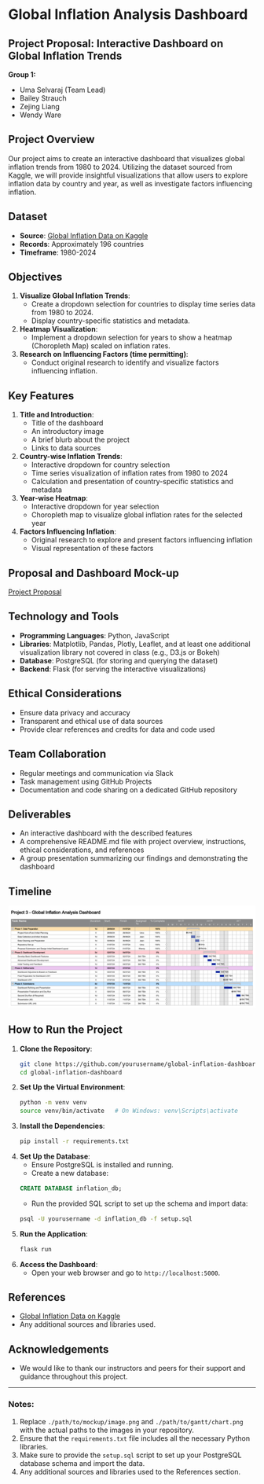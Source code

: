 # Global Inflation Analysis Dashboard

## Project Proposal: Interactive Dashboard on Global Inflation Trends

**Group 1:**
- Uma Selvaraj (Team Lead)
- Bailey Strauch
- Zejing Liang
- Wendy Ware

## Project Overview
Our project aims to create an interactive dashboard that visualizes global inflation trends from 1980 to 2024. Utilizing the dataset sourced from Kaggle, we will provide insightful visualizations that allow users to explore inflation data by country and year, as well as investigate factors influencing inflation.

## Dataset
- **Source**: [Global Inflation Data on Kaggle](https://www.kaggle.com/datasets/sazidthe1/global-inflation-data)
- **Records**: Approximately 196 countries
- **Timeframe**: 1980-2024

## Objectives
1. **Visualize Global Inflation Trends**:
   - Create a dropdown selection for countries to display time series data from 1980 to 2024.
   - Display country-specific statistics and metadata.
2. **Heatmap Visualization**:
   - Implement a dropdown selection for years to show a heatmap (Choropleth Map) scaled on inflation rates.
3. **Research on Influencing Factors (time permitting)**:
   - Conduct original research to identify and visualize factors influencing inflation.

## Key Features
1. **Title and Introduction**:
   - Title of the dashboard
   - An introductory image
   - A brief blurb about the project
   - Links to data sources
2. **Country-wise Inflation Trends**:
   - Interactive dropdown for country selection
   - Time series visualization of inflation rates from 1980 to 2024
   - Calculation and presentation of country-specific statistics and metadata
3. **Year-wise Heatmap**:
   - Interactive dropdown for year selection
   - Choropleth map to visualize global inflation rates for the selected year
4. **Factors Influencing Inflation**:
   - Original research to explore and present factors influencing inflation
   - Visual representation of these factors

## Proposal and Dashboard Mock-up
[Project Proposal](https://github.com/umasel/Global_Inflation_Trends_Dashboard/blob/main/Project%20Documentation/Project%203%20Group%201%20Proposal%20v002.docx)

## Technology and Tools
- **Programming Languages**: Python, JavaScript
- **Libraries**: Matplotlib, Pandas, Plotly, Leaflet, and at least one additional visualization library not covered in class (e.g., D3.js or Bokeh)
- **Database**: PostgreSQL (for storing and querying the dataset)
- **Backend**: Flask (for serving the interactive visualizations)

## Ethical Considerations
- Ensure data privacy and accuracy
- Transparent and ethical use of data sources
- Provide clear references and credits for data and code used

## Team Collaboration
- Regular meetings and communication via Slack
- Task management using GitHub Projects
- Documentation and code sharing on a dedicated GitHub repository

## Deliverables
- An interactive dashboard with the described features
- A comprehensive README.md file with project overview, instructions, ethical considerations, and references
- A group presentation summarizing our findings and demonstrating the dashboard

## Timeline
![Gantt Chart](https://github.com/umasel/Global_Inflation_Trends_Dashboard/blob/main/Images/Project%20Gantt.png)

## How to Run the Project
1. **Clone the Repository**:
   ```bash
   git clone https://github.com/yourusername/global-inflation-dashboard.git
   cd global-inflation-dashboard
   ```
2. **Set Up the Virtual Environment**:
    ```bash
    python -m venv venv
    source venv/bin/activate   # On Windows: venv\Scripts\activate
    ```
3. **Install the Dependencies**:
    ```bash
    pip install -r requirements.txt
    ```
4. **Set Up the Database**:
    - Ensure PostgreSQL is installed and running.
    - Create a new database:
    ```sql
    CREATE DATABASE inflation_db;
    ```
    - Run the provided SQL script to set up the schema and import data:
    ```bash
    psql -U yourusername -d inflation_db -f setup.sql
    ```
5. **Run the Application**:
    ```bash
    flask run
    ```
6. **Access the Dashboard**:
    - Open your web browser and go to `http://localhost:5000`.

## References
- [Global Inflation Data on Kaggle](https://www.kaggle.com/datasets/sazidthe1/global-inflation-data)
- Any additional sources and libraries used.

## Acknowledgements
- We would like to thank our instructors and peers for their support and guidance throughout this project.

---
### Notes:
1. Replace `./path/to/mockup/image.png` and `./path/to/gantt/chart.png` with the actual paths to the images in your repository.
2. Ensure that the `requirements.txt` file includes all the necessary Python libraries.
3. Make sure to provide the `setup.sql` script to set up your PostgreSQL database schema and import the data.
4. Any additional sources and libraries used to the References section.
